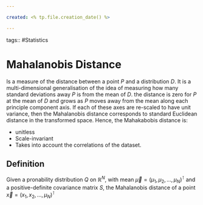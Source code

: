```yaml
---

created: <% tp.file.creation_date() %>

---
```

tags:: #Statistics 

# Mahalanobis Distance

Is a measure of the distance between a point $P$ and a distribution $D$. It is a multi-dimensional generalisation of the idea of measuring how many standard deviations away $P$ is from the mean of $D$. the distance is zero for $P$ at the mean of $D$ and grows as $P$ moves away from the mean along each principle component axis. If each of these axes are re-scaled to have unit variance, then the Mahalanobis distance corresponds to standard Euclidean distance in the transformed space. Hence, the Mahakabobis distance is:
- unitless
- Scale-invariant
- Takes into account the correlations of the dataset.

## Definition
Given a pronability distribution $Q$ on $\mathbb{R}^N$, with mean $\overrightarrow{\mu} = (\mu_1, \mu_2, \dots, \mu_N)^\intercal$ and a positive-definite covariance matrix $S$, the Mahalanobis distance of a point $\overrightarrow{x} = (x_1, x_2, \dots, \mu_N)^\intercal$